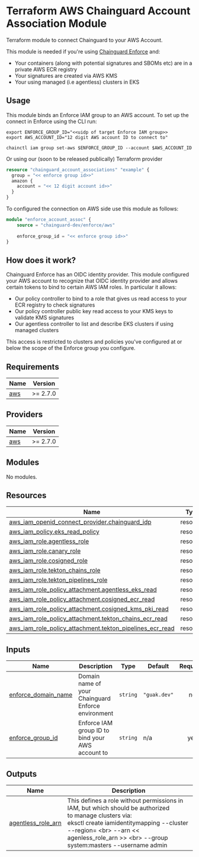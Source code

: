# Terraform AWS Chainguard Account Association Module

Terraform module to connect Chainguard to your AWS Account.

This module is needed if you're using [Chainguard
Enforce](https://www.chainguard.dev/chainguard-enforce) and:

- Your containers (along with potential signatures and SBOMs etc) are in
a private AWS ECR registry
- Your signatures are created via AWS KMS
- Your using managed (i.e agentless) clusters in EKS

## Usage

This module binds an Enforce IAM group to an AWS account. To set up the connect
in Enforce using the CLI run:

```
export ENFORCE_GROUP_ID="<<uidp of target Enforce IAM group>>
export AWS_ACCOUNT_ID="12 digit AWS account ID to connect to"

chainctl iam group set-aws $ENFORCE_GROUP_ID --account $AWS_ACCOUNT_ID
```

Or using our (soon to be released publically) Terraform provider

```Terraform
resource "chainguard_account_associations" "example" {
  group = "<< enforce group id>>"
  amazon {
    account = "<< 12 digit account id>>"
  } 
}
```

To configured the connection on AWS side use this module as follows:

```Terraform
module "enforce_account_assoc" {
    source = "chainguard-dev/enforce/aws"
    
    enforce_group_id = "<< enforce group id>>"
}
```

## How does it work?

Chainguard Enforce has an OIDC identity provider. This module configured your
AWS account to recognize that OIDC identity provider and allows certain tokens
to bind to certain AWS IAM roles. In particular it allows:

- Our policy controller to bind to a role that gives us read access to your ECR
  registry to check signatures
- Our policy controller public key read access to your KMS keys to validate KMS
  signatures
- Our agentless controller to list and describe EKS clusters if using managed
  clusters

This access is restricted to clusters and policies you've configured at or
below the scope of the Enforce group you configure.

<!-- BEGIN_TF_DOCS -->
## Requirements

| Name | Version |
|------|---------|
| <a name="requirement_aws"></a> [aws](#requirement\_aws) | >= 2.7.0 |

## Providers

| Name | Version |
|------|---------|
| <a name="provider_aws"></a> [aws](#provider\_aws) | >= 2.7.0 |

## Modules

No modules.

## Resources

| Name | Type |
|------|------|
| [aws_iam_openid_connect_provider.chainguard_idp](https://registry.terraform.io/providers/hashicorp/aws/latest/docs/resources/iam_openid_connect_provider) | resource |
| [aws_iam_policy.eks_read_policy](https://registry.terraform.io/providers/hashicorp/aws/latest/docs/resources/iam_policy) | resource |
| [aws_iam_role.agentless_role](https://registry.terraform.io/providers/hashicorp/aws/latest/docs/resources/iam_role) | resource |
| [aws_iam_role.canary_role](https://registry.terraform.io/providers/hashicorp/aws/latest/docs/resources/iam_role) | resource |
| [aws_iam_role.cosigned_role](https://registry.terraform.io/providers/hashicorp/aws/latest/docs/resources/iam_role) | resource |
| [aws_iam_role.tekton_chains_role](https://registry.terraform.io/providers/hashicorp/aws/latest/docs/resources/iam_role) | resource |
| [aws_iam_role.tekton_pipelines_role](https://registry.terraform.io/providers/hashicorp/aws/latest/docs/resources/iam_role) | resource |
| [aws_iam_role_policy_attachment.agentless_eks_read](https://registry.terraform.io/providers/hashicorp/aws/latest/docs/resources/iam_role_policy_attachment) | resource |
| [aws_iam_role_policy_attachment.cosigned_ecr_read](https://registry.terraform.io/providers/hashicorp/aws/latest/docs/resources/iam_role_policy_attachment) | resource |
| [aws_iam_role_policy_attachment.cosigned_kms_pki_read](https://registry.terraform.io/providers/hashicorp/aws/latest/docs/resources/iam_role_policy_attachment) | resource |
| [aws_iam_role_policy_attachment.tekton_chains_ecr_read](https://registry.terraform.io/providers/hashicorp/aws/latest/docs/resources/iam_role_policy_attachment) | resource |
| [aws_iam_role_policy_attachment.tekton_pipelines_ecr_read](https://registry.terraform.io/providers/hashicorp/aws/latest/docs/resources/iam_role_policy_attachment) | resource |

## Inputs

| Name | Description | Type | Default | Required |
|------|-------------|------|---------|:--------:|
| <a name="input_enforce_domain_name"></a> [enforce\_domain\_name](#input\_enforce\_domain\_name) | Domain name of your Chainguard Enforce environment | `string` | `"guak.dev"` | no |
| <a name="input_enforce_group_id"></a> [enforce\_group\_id](#input\_enforce\_group\_id) | Enforce IAM group ID to bind your AWS account to | `string` | n/a | yes |

## Outputs

| Name | Description |
|------|-------------|
| <a name="output_agentless_role_arn"></a> [agentless\_role\_arn](#output\_agentless\_role\_arn) | This defines a role without permissions in IAM, but which should be authorized<br>to manage clusters via:<br> eksctl create iamidentitymapping --cluster  <clusterName> --region=<region> \<br>      --arn << agenless\_role\_arn >> \<br>      --group system:masters --username admin |
<!-- END_TF_DOCS -->
